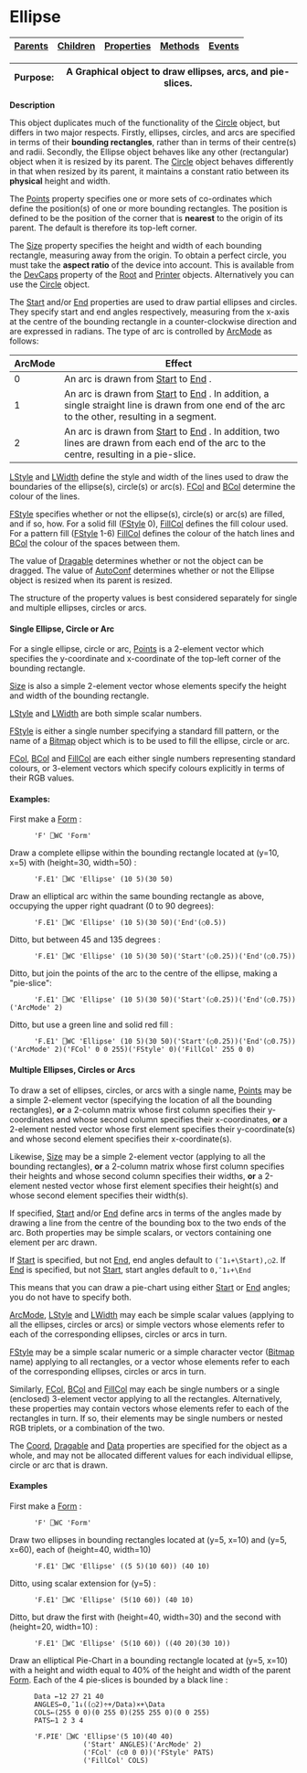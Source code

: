 




<h1 class="heading"><span class="name">Ellipse</span></h1>

| [Parents](../ParentLists/Ellipse.htm) | [Children](../ChildLists/Ellipse.htm) | [Properties](../PropLists/Ellipse.htm) | [Methods](../MethodLists/Ellipse.htm) | [Events](../EventLists/Ellipse.htm) |
| --- | --- | --- | --- | ---  |


| Purpose: | A Graphical object to draw ellipses, arcs, and pie-slices. |
| --- | ---  |


**Description**


This object duplicates much of the functionality of the [Circle](../a-z/circle.md) object, but differs in two major respects. Firstly, ellipses, circles, and arcs
are specified in terms of their **bounding rectangles**, rather than in terms
of their centre(s) and radii. Secondly, the Ellipse object behaves like any
other (rectangular) object when it is resized by its parent. The [Circle](../a-z/circle.md) object behaves differently in that when resized by its parent, it maintains a
constant ratio between its **physical** height and width.



The [Points](../a-z/points.md) property specifies one or more
sets of co-ordinates which define the position(s) of one or more bounding
rectangles. The position is defined to be the position of the corner that is **nearest** to the origin of its parent. The default is therefore its top-left corner.


The [Size](../a-z/size.md) property specifies the height and
width of each bounding rectangle, measuring away from the origin. To obtain a
perfect circle, you must take the **aspect ratio** of the device into
account. This is available from the [DevCaps](../a-z/devcaps.md) property of the [Root](../a-z/root.md) and [Printer](../a-z/printer.md) objects. Alternatively you can use the [Circle](../a-z/circle.md) object.


The [Start](../a-z/start.md) and/or [End](../a-z/end.md) properties are used to draw partial ellipses and circles. They specify start and
end angles respectively, measuring from the x-axis at the centre of the bounding
rectangle in a counter-clockwise direction and are expressed in radians. The
type of arc is controlled by [ArcMode](../a-z/arcmode.md) as
follows:


| ArcMode | Effect |
| --- | ---  |
| 0 | An arc is drawn from [Start](../a-z/start.md) to [End](../a-z/end.md) . |
| 1 | An arc is drawn from [Start](../a-z/start.md) to [End](../a-z/end.md) .       In addition, a single straight line is drawn from one end of the arc to       the other, resulting in a segment. |
| 2 | An arc is drawn from [Start](../a-z/start.md) to [End](../a-z/end.md) .       In addition, two lines are drawn from each end of the arc to the centre,       resulting in a pie-slice. |


[LStyle](../a-z/lstyle.md) and [LWidth](../a-z/lwidth.md) define the style and width of the lines used to draw the boundaries of the
ellipse(s), circle(s) or arc(s). [FCol](../a-z/fcol.md) and [BCol](../a-z/bcol.md) determine the colour of the lines.


[FStyle](../a-z/fstyle.md) specifies whether or not the
ellipse(s), circle(s) or arc(s) are filled, and if so, how. For a solid fill ([FStyle](../a-z/fstyle.md) 0), [FillCol](../a-z/fillcol.md) defines the fill colour used.
For a pattern fill ([FStyle](../a-z/fstyle.md) 1-6) [FillCol](../a-z/fillcol.md) defines the colour of the hatch lines and [BCol](../a-z/bcol.md) the colour of the spaces between them.


The value of [Dragable](../a-z/dragable.md) determines
whether or not the object can be dragged. The value of [AutoConf](../a-z/autoconf.md) determines whether or not the Ellipse object is resized when its parent is
resized.


The structure of the property values is best considered separately for single
and multiple ellipses, circles or arcs.

#### Single Ellipse, Circle or Arc


For a single ellipse, circle or arc, [Points](../a-z/points.md) is a 2-element vector which specifies the y-coordinate and x-coordinate of the
top-left corner of the bounding rectangle.


[Size](../a-z/size.md) is also a simple 2-element vector
whose elements specify the height and width of the bounding rectangle.


[LStyle](../a-z/lstyle.md) and [LWidth](../a-z/lwidth.md) are both simple scalar numbers.


[FStyle](../a-z/fstyle.md) is either a single number
specifying a standard fill pattern, or the name of a [Bitmap](../a-z/bitmap.md) object which is to be used to fill the ellipse, circle or arc.


[FCol](../a-z/fcol.md), [BCol](../a-z/bcol.md) and [FillCol](../a-z/fillcol.md) are each either single numbers
representing standard colours, or 3-element vectors which specify colours
explicitly in terms of their RGB values.

#### Examples:


First make a [Form](../a-z/form.md) :
```apl
      'F' ⎕WC 'Form'
```


Draw a complete ellipse within the bounding rectangle located at (y=10, x=5)
with (height=30, width=50) :
```apl
      'F.E1' ⎕WC 'Ellipse' (10 5)(30 50)
```


Draw an elliptical arc within the same bounding rectangle as above, occupying
the upper right quadrant (0 to 90 degrees):
```apl
      'F.E1' ⎕WC 'Ellipse' (10 5)(30 50)('End'(○0.5))
```


Ditto, but between 45 and 135 degrees :
```apl
      'F.E1' ⎕WC 'Ellipse' (10 5)(30 50)('Start'(○0.25))('End'(○0.75))
```


Ditto, but join the points of the arc to the centre of the ellipse, making a
"pie-slice":
```apl
      'F.E1' ⎕WC 'Ellipse' (10 5)(30 50)('Start'(○0.25))('End'(○0.75))('ArcMode' 2)
```


Ditto, but use a green line and solid red fill :
```apl
      'F.E1' ⎕WC 'Ellipse' (10 5)(30 50)('Start'(○0.25))('End'(○0.75))('ArcMode' 2)('FCol' 0 0 255)('FStyle' 0)('FillCol' 255 0 0)
```

#### Multiple Ellipses, Circles or Arcs


To draw a set of ellipses, circles, or arcs with a single name, [Points](../a-z/points.md) may be a simple 2-element vector (specifying the location of all the bounding
rectangles), **or** a 2-column matrix whose first column specifies their
y-coordinates and whose second column specifies their x-coordinates, **or** a
2-element nested vector whose first element specifies their y-coordinate(s) and
whose second element specifies their x-coordinate(s).


Likewise, [Size](../a-z/size.md) may be a simple 2-element
vector (applying to all the bounding rectangles), **or** a 2-column matrix
whose first column specifies their heights and whose second column specifies
their widths, **or** a 2-element nested vector whose first element specifies
their height(s) and whose second element specifies their width(s).


If specified, [Start](../a-z/start.md) and/or [End](../a-z/end.md) define arcs in terms of the angles made by drawing a line from the centre of the
bounding box to the two ends of the arc. Both properties may be simple scalars,
or vectors containing one element per arc drawn.


If [Start](../a-z/start.md) is specified, but not [End](../a-z/end.md),
end angles default to `(¯1↓+\Start),○2`.
If [End](../a-z/end.md) is specified, but not [Start](../a-z/start.md),
start angles default to `0,¯1↓+\End`


This means that you can draw a pie-chart using either [Start](../a-z/start.md) or [End](../a-z/end.md) angles; you do not have to specify both.


[ArcMode](../a-z/arcmode.md), [LStyle](../a-z/lstyle.md) and [LWidth](../a-z/lwidth.md) may each be simple scalar values
(applying to all the ellipses, circles or arcs) or simple vectors whose elements
refer to each of the corresponding ellipses, circles or arcs in turn.


[FStyle](../a-z/fstyle.md) may be a simple scalar numeric or
a simple character vector ([Bitmap](../a-z/bitmap.md) name)
applying to all rectangles, or a vector whose elements refer to each of the
corresponding ellipses, circles or arcs in turn.


Similarly, [FCol](../a-z/fcol.md), [BCol](../a-z/bcol.md) and [FillCol](../a-z/fillcol.md) may each be single numbers or a
single (enclosed) 3-element vector applying to all the rectangles.
Alternatively, these properties may contain vectors whose elements refer to each
of the rectangles in turn. If so, their elements may be single numbers or nested
RGB triplets, or a combination of the two.


The [Coord](../a-z/coord.md), [Dragable](../a-z/dragable.md) and [Data](../a-z/data.md) properties are specified for the
object as a whole, and may not be allocated different values for each individual
ellipse, circle or arc that is drawn.

#### Examples


First make a [Form](../a-z/form.md) :
```apl
      'F' ⎕WC 'Form'
```


Draw two ellipses in bounding rectangles located at (y=5, x=10) and (y=5,
x=60), each of (height=40, width=10)
```apl
      'F.E1' ⎕WC 'Ellipse' ((5 5)(10 60)) (40 10)
```


Ditto, using scalar extension for (y=5) :
```apl
      'F.E1' ⎕WC 'Ellipse' (5(10 60)) (40 10)
```


Ditto, but draw the first with (height=40, width=30) and the second with
(height=20, width=10) :
```apl
      'F.E1' ⎕WC 'Ellipse' (5(10 60)) ((40 20)(30 10))
```


Draw an elliptical Pie-Chart in a bounding rectangle located at (y=5, x=10)
with a height and width equal to 40% of the height and width of the parent [Form](../a-z/form.md).
Each of the 4 pie-slices is bounded by a black line :
```apl
      Data ←12 27 21 40
      ANGLES←0,¯1↓((○2)÷+/Data)×+\Data
      COLS←(255 0 0)(0 255 0)(255 255 0)(0 0 255)
      PATS←1 2 3 4

      'F.PIE' ⎕WC 'Ellipse'(5 10)(40 40)
                  ('Start' ANGLES)('ArcMode' 2)
                  ('FCol' (⊂0 0 0))('FStyle' PATS)
                  ('FillCol' COLS)
```


